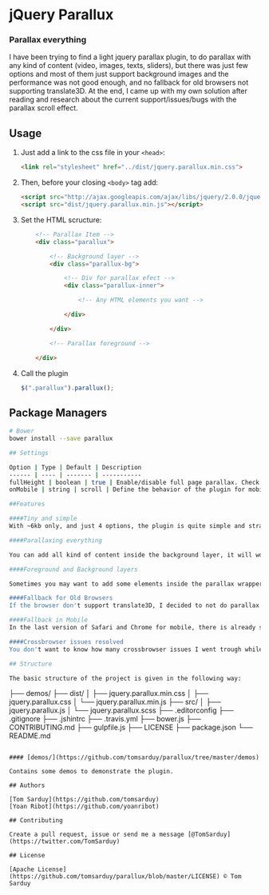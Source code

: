 # jQuery Parallux

### Parallax everything

I have been trying to find a light jquery parallax plugin, to do parallax with any kind of content (video, images, texts, sliders), but there was just few options and most of them just support background images and the performance was not good enough, and no fallback for old browsers not supporting translate3D. At the end, I came up with my own solution after reading and research about the current support/issues/bugs with the parallax scroll effect.

## Usage

1. Just add a link to the css file in your `<head>`:

	```html
	<link rel="stylesheet" href="../dist/jquery.parallux.min.css">
	```

1. Then, before your closing `<body>` tag add:

	```html
	<script src="http://ajax.googleapis.com/ajax/libs/jquery/2.0.0/jquery.min.js"></script>
	<script src="dist/jquery.parallux.min.js"></script>
	```

3. Set the HTML scructure:

	```html
		<!-- Parallax Item -->
		<div class="parallux">

			<!-- Background layer -->
			<div class="parallux-bg">

				<!-- Div for parallax efect -->
				<div class="parallux-inner">

					<!-- Any HTML elements you want -->

				</div>

			</div>

			<!-- Parallax foreground -->

		</div> 
	```

4. Call the plugin

	```javascript
	$(".parallux").parallux();
	```

## Package Managers

```sh
# Bower
bower install --save parallux

## Settings

Option | Type | Default | Description
------ | ---- | ------- | -----------
fullHeight | boolean | true | Enable/disable full page parallax. Check `demo1.html` and `demo2.html` for full page, `demo3.html` for auto height parallax.
onMobile | string | scroll | Define the behavior of the plugin for mobiles. The `"scroll"` option will show the parallax section one under the other, `"fixed"` will simulate the parallax effect, but without transitions and the `parallax` option will apply the parallax effect, only recommended for latest devices.

##Features

####Tiny and simple
With ~6kb only, and just 4 options, the plugin is quite simple and straight forward

####Parallaxing everything

You can add all kind of content inside the background layer, it will works. I tested with videos, images (`<img>` tags), videos, background, sliders (slick slider), text, and it works just fine, thanks CSS3 translate3D hardware acceleration.

####Foreground and Background layers

Sometimes you may want to add some elements inside the parallax wrapper that use the normal scroll speed, so I added a layer for foreground elements and another one for the background layer (the one doing parallax effect). Check the demos and you will see what I'm talking about.

####Fallback for Old Browsers
If the browser don't support translate3D, I decided to not do parallax at all. But the layer will be fixed in the background. Is proved that the scroll performance animating with javascript `position-x` and `position-y` will be a problem.

####Fallback in Mobile
In the last version of Safari and Chrome for mobile, there is already support for translate3d! That is great, but still is not very smooth and depends a lot of the mobile hardware. For example, in Safari and iPhone 6 works great, but not in Chrome in a regular Android device, so I added an option (`enableMobile=false`) and it's up to you to enable parallax on mobile devices. Works great in last versions of Chrome and Safari.

####Crossbrowser issues resolved
You don't want to know how many crossbrowser issues I went trough while developing this plugin, but most of them are resolved using CSS hacks and scroll improvements, thanks to [StackOverflow](stackoverflow.com/users/670377/tom-sarduy). 

## Structure

The basic structure of the project is given in the following way:

```
├── demos/
├── dist/
│   ├── jquery.parallux.min.css
│   ├── jquery.parallux.css
│   └── jquery.parallux.min.js
├── src/
│   ├── jquery.parallux.js
│   └── jquery.parallux.scss
├── .editorconfig
├── .gitignore
├── .jshintrc
├── .travis.yml
├── bower.js
├── CONTRIBUTING.md
├── gulpfile.js
├── LICENSE
├── package.json
└── README.md
```

#### [demos/](https://github.com/tomsarduy/parallux/tree/master/demos)

Contains some demos to demonstrate the plugin.

## Authors

[Tom Sarduy](https://github.com/tomsarduy)  
[Yoan Ribot](https://github.com/yoanribot)

## Contributing

Create a pull request, issue or send me a message [@TomSarduy](https://twitter.com/TomSarduy)

## License

[Apache License](https://github.com/tomsarduy/parallux/blob/master/LICENSE) © Tom Sarduy
